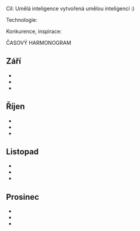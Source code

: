 Cíl: 
Umělá inteligence vytvořená umělou inteligencí :) 



Technologie:





Konkurence, inspirace:






ČASOVÝ HARMONOGRAM

Září
-
-
-
-

Říjen
-
-
-
-

Listopad
-
-
-
-

Prosinec
-
-
-
-
